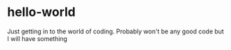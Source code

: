 # hello-world
Just getting in to the world of coding. Probably won't be any good code but I will have something
